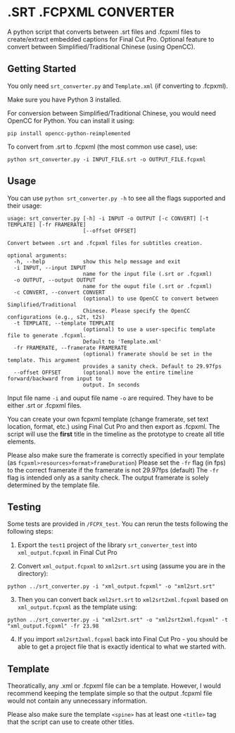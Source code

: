 # .SRT .FCPXML CONVERTER

A python script that converts between .srt files and .fcpxml files to create/extract embedded captions for Final Cut Pro.
Optional feature to convert between Simplified/Traditional Chinese (using OpenCC).

## Getting Started

You only need `srt_converter.py` and `Template.xml` (if converting to .fcpxml).

Make sure you have Python 3 installed.

For conversion between Simplified/Traditional Chinese, you would need OpenCC for Python.
You can install it using:
```
pip install opencc-python-reimplemented
```

To convert from .srt to .fcpxml (the most common use case), use:
```
python srt_converter.py -i INPUT_FILE.srt -o OUTPUT_FILE.fcpxml
```

## Usage

You can use `python srt_converter.py -h` to see all the flags supported and their usage:
```
usage: srt_converter.py [-h] -i INPUT -o OUTPUT [-c CONVERT] [-t TEMPLATE] [-fr FRAMERATE]
                        [--offset OFFSET]

Convert between .srt and .fcpxml files for subtitles creation.

optional arguments:
  -h, --help            show this help message and exit
  -i INPUT, --input INPUT
                        name for the input file (.srt or .fcpxml)
  -o OUTPUT, --output OUTPUT
                        name for the ouput file (.srt or .fcpxml)
  -c CONVERT, --convert CONVERT
                        (optional) to use OpenCC to convert between Simplified/Traditional
                        Chinese. Please specify the OpenCC configurations (e.g., s2t, t2s)
  -t TEMPLATE, --template TEMPLATE
                        (optional) to use a user-specific template file to generate .fcpxml.
                        Default to 'Template.xml'
  -fr FRAMERATE, --framerate FRAMERATE
                        (optional) framerate should be set in the template. This argument
                        provides a sanity check. Default to 29.97fps
  --offset OFFSET       (optional) move the entire timeline forward/backward from input to
                        output. In seconds
```

Input file name `-i` and ouput file name `-o` are required. They have to be either .srt or .fcpxml files.

You can create your own fcpxml template (change framerate, set text location, format, etc.) using Final Cut Pro and then export as .fcpxml. 
The script will use the **first** title in the timeline as the prototype to create all title elements.

Please also make sure the framerate is correctly specified in your template (as `fcpxml>resources>format>frameDuration`)
Please set the `-fr` flag (in fps) to the correct framerate if the framerate is not 29.97fps (default)
The `-fr` flag is intended only as a sanity check. The output framerate is solely determined by the template file.

## Testing

Some tests are provided in `/FCPX_test`. You can rerun the tests following the following steps:

1) Export the `test1` project of the library `srt_converter_test` into `xml_output.fcpxml` in Final Cut Pro

2) Convert `xml_output.fcpxml` to `xml2srt.srt` using (assume you are in the directory):
```
python ../srt_converter.py -i "xml_output.fcpxml" -o "xml2srt.srt"
```

3) Then you can convert back `xml2srt.srt` to `xml2srt2xml.fcpxml` based on `xml_output.fcpxml` as the template using:
```
python ../srt_converter.py -i "xml2srt.srt" -o "xml2srt2xml.fcpxml" -t "xml_output.fcpxml" -fr 23.98
```

4) If you import `xml2srt2xml.fcpxml` back into Final Cut Pro - you should be able to get a project file that is exactly identical to what we started with. 

## Template

Theoratically, any .xml or .fcpxml file can be a template. However, I would recommend keeping the template simple so that the output .fcpxml file would not contain any unnecessary information. 

Please also make sure the template `<spine>` has at least one `<title>` tag that the script can use to create other titles.

